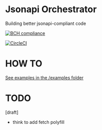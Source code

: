# Jsonapi Orchestrator

Building better jsonapi-compliant code

[![BCH compliance](https://bettercodehub.com/edge/badge/MyJobGlasses/jsonapi-orchestrator?branch=master)](https://bettercodehub.com/)

[![CircleCI](https://circleci.com/gh/MyJobGlasses/jsonapi-orchestrator.svg?style=svg)](https://circleci.com/gh/MyJobGlasses/jsonapi-orchestrator)

# HOW TO

[See examples in the /examples folder](./examples/)

# TODO
[draft]
- think to add fetch polyfill



